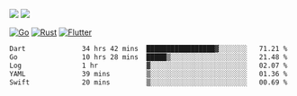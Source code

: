 [![](https://img.shields.io/badge/Windows_11-Pro-292e33?style=flat-square&logo=windows&logoColor=ffffff)](https://www.microsoft.com/en-us/windows/)
[![](https://img.shields.io/badge/macOS-Sonoma-292e33?style=flat-square&logo=apple&logoColor=ffffff)](https://www.apple.com/macbook-pro/) 

[![Go](https://img.shields.io/badge/-Go-DEA584?style=flat&logo=go&logoColor=000000)](https://golang.org/)
[![Rust](https://img.shields.io/badge/-Rust-DEA584?style=flat&logo=rust&logoColor=000000)](https://www.rust-lang.org)
[![Flutter](https://img.shields.io/badge/-Flutter-DEA584?style=flat&logo=flutter&logoColor=000000)](https://flutter.dev/)


<!--START_SECTION:waka-->

```txt
Dart              34 hrs 42 mins  █████████████████▓░░░░░░░   71.21 %
Go                10 hrs 28 mins  █████▒░░░░░░░░░░░░░░░░░░░   21.48 %
Log               1 hr            ▓░░░░░░░░░░░░░░░░░░░░░░░░   02.07 %
YAML              39 mins         ▒░░░░░░░░░░░░░░░░░░░░░░░░   01.36 %
Swift             20 mins         ▒░░░░░░░░░░░░░░░░░░░░░░░░   00.69 %
```

<!--END_SECTION:waka-->
